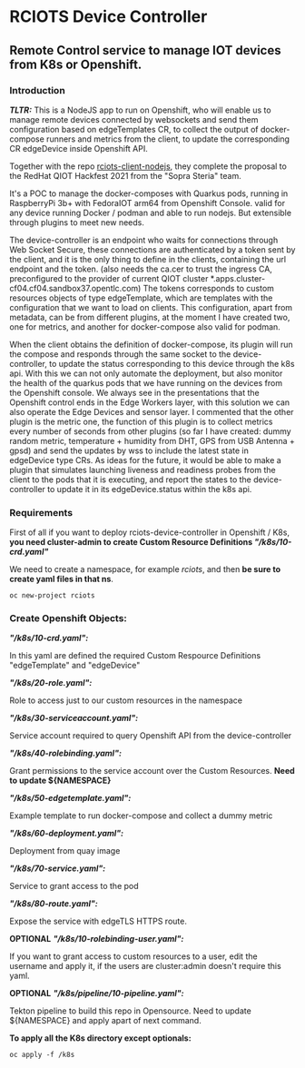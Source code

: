 # RCIOTS Device Controller
## Remote Control service to manage IOT devices from K8s or Openshift.

### Introduction

***TLTR:*** This is a NodeJS app to run on Openshift, who will enable us to manage remote devices connected by websockets and send them configuration based on edgeTemplates CR, to collect the output of docker-compose runners and metrics from the client, to update the corresponding CR edgeDevice inside Openshift API.

Together with the repo [rciots-client-nodejs](https://github.com/mparram/rciots-client-nodejs), they complete the proposal to the RedHat QIOT Hackfest 2021 from the "Sopra Steria" team.

It's a POC to manage the docker-composes with Quarkus pods, running in RaspberryPi 3b+ with FedoraIOT arm64 from Openshift Console. valid for any device running Docker / podman and able to run nodejs. But extensible through plugins to meet new needs.

The device-controller is an endpoint who waits for connections through Web Socket Secure, these connections are authenticated by a token sent by the client, and it is the only thing to define in the clients, containing the url endpoint and the token. (also needs the ca.cer to trust the ingress CA, preconfigured to the provider of current QIOT cluster *.apps.cluster-cf04.cf04.sandbox37.opentlc.com)
The tokens corresponds to custom resources objects of type edgeTemplate, which are templates with the configuration that we want to load on clients. This configuration, apart from metadata, can be from different plugins, at the moment I have created two, one for metrics, and another for docker-compose also valid for podman.

When the client obtains the definition of docker-compose, its plugin will run the compose and responds through the same socket to the device-controller, to update the status corresponding to this device through the k8s api.
With this we can not only automate the deployment, but also monitor the health of the quarkus pods that we have running on the devices from the Openshift console. We always see in the presentations that the Openshift control ends in the Edge Workers layer, with this solution we can also operate the Edge Devices and sensor layer.
I commented that the other plugin is the metric one, the function of this plugin is to collect metrics every number of seconds from other plugins (so far I have created: dummy random metric, temperature + humidity from DHT, GPS from USB Antenna + gpsd) and send the updates by wss to include the latest state in edgeDevice type CRs.
As ideas for the future, it would be able to make a plugin that simulates launching liveness and readiness probes from the client to the pods that it is executing, and report the states to the device-controller to update it in its edgeDevice.status within the k8s api.

### Requirements 

First of all if you want to deploy rciots-device-controller in Openshift / K8s, **you need cluster-admin to create Custom Resource Definitions *"/k8s/10-crd.yaml"***

We need to create a namespace, for example *rciots*, and then **be sure to create yaml files in that ns**.
```
oc new-project rciots
```

### Create Openshift Objects:

***"/k8s/10-crd.yaml":***

In this yaml are defined the required Custom Respource Definitions "edgeTemplate" and "edgeDevice"

***"/k8s/20-role.yaml":***

Role to access just to our custom resources in the namespace

***"/k8s/30-serviceaccount.yaml":***

Service account required to query Openshift API from the device-controller

***"/k8s/40-rolebinding.yaml":***

Grant permissions to the service account over the Custom Resources. **Need to update ${NAMESPACE}**

***"/k8s/50-edgetemplate.yaml":***

Example template to run docker-compose and collect a dummy metric

***"/k8s/60-deployment.yaml":***

Deployment from quay image

***"/k8s/70-service.yaml":***

Service to grant access to the pod

***"/k8s/80-route.yaml":***

Expose the service with edgeTLS HTTPS route.

**OPTIONAL** ***"/k8s/10-rolebinding-user.yaml":***

If you want to grant access to custom resources to a user, edit the username and apply it, if the users are cluster:admin doesn't require this yaml.

**OPTIONAL** ***"/k8s/pipeline/10-pipeline.yaml":***

Tekton pipeline to build this repo in Opensource. Need to update ${NAMESPACE} and apply apart of next command.


**To apply all the K8s directory except optionals:**
```
oc apply -f /k8s
```






